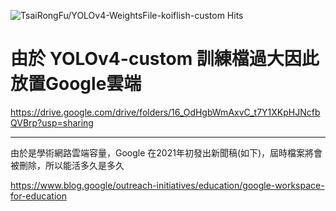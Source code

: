 ![TsaiRongFu/YOLOv4-WeightsFile-koiflish-custom Hits](https://hits.seeyoufarm.com/api/count/incr/badge.svg?url=https%3A%2F%2Fgithub.com%2FTsaiRongFu%2FYOLOv4-WeightsFile-koiflish-custom&count_bg=%23F919F5&title_bg=%23585757&icon=linux.svg&icon_color=%23E7E7E7&title=hits&edge_flat=false)

# 由於 YOLOv4-custom 訓練檔過大因此放置Google雲端

https://drive.google.com/drive/folders/16_OdHgbWmAxvC_t7Y1XKpHJNcfbQVBrp?usp=sharing

---

由於是學術網路雲端容量，Google 在2021年初發出新聞稿(如下)，屆時檔案將會被刪除，所以能活多久是多久

https://www.blog.google/outreach-initiatives/education/google-workspace-for-education